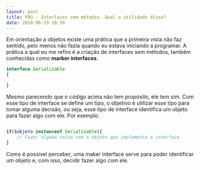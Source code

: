 ```yaml
---
layout: post
title: POO - Interfaces sem métodos. Qual a utilidade disso?
date: 2018-06-29 10:39
---
```


Em orientação a objetos existe uma prática que a primeira vista não faz sentido, pelo menos não fazia quando eu estava iniciando a programar. A prática a qual eu me refiro é a criação de interfaces sem métodos, também conhecidas como **marker interfaces**.

```php
interface Serializable
{

}
```

Mesmo parecendo que o código acima não tem propósito, ele tem sim. Com esse tipo de interface se define um tipo, o objetivo é utilizar esse tipo para tomar alguma decisão, ou seja, esse tipo de interface identifica um objeto para fazer algo com ele. Por exemplo:

```php

if($objeto instanceof Serializable){
    // Fazer alguma coisa com o objeto que implementa a interface.
}
```

Como é possível perceber, uma maker interface serve para poder identificar um objeto e, com isso, decidir fazer algo com ele.